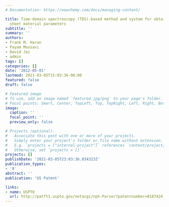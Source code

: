 ```yaml
---
# Documentation: https://wowchemy.com/docs/managing-content/

title: Time-domain spectroscopy (TDS)-based method and system for obtaining coincident
  sheet material parameters
subtitle: ''
summary: ''
authors:
- Frank M. Haran
- Payam Mousavi
- David Jez
- admin
tags: []
categories: []
date: '2012-05-01'
lastmod: 2021-03-05T15:03:36-08:00
featured: false
draft: false

# Featured image
# To use, add an image named `featured.jpg/png` to your page's folder.
# Focal points: Smart, Center, TopLeft, Top, TopRight, Left, Right, BottomLeft, Bottom, BottomRight.
image:
  caption: ''
  focal_point: ''
  preview_only: false

# Projects (optional).
#   Associate this post with one or more of your projects.
#   Simply enter your project's folder or file name without extension.
#   E.g. `projects = ["internal-project"]` references `content/project/deep-learning/index.md`.
#   Otherwise, set `projects = []`.
projects: []
publishDate: '2021-03-05T23:03:36.034323Z'
publication_types:
- '8'
abstract: ''
publication: 'US Patent'

links:
- name: USPTO
  url: http://patft1.uspto.gov/netacgi/nph-Parser?patentnumber=8187424
---
```


